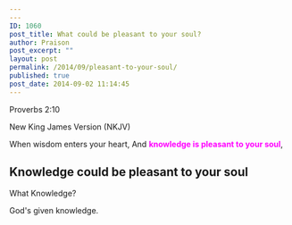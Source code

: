 ```yaml
---
---
ID: 1060
post_title: What could be pleasant to your soul?
author: Praison
post_excerpt: ""
layout: post
permalink: /2014/09/pleasant-to-your-soul/
published: true
post_date: 2014-09-02 11:14:45
---
```

Proverbs 2:10

New King James Version (NKJV)

When wisdom enters your heart,
And <span style="color: #ff00ff;"><strong>knowledge is pleasant to your soul</strong></span>,
<h2>Knowledge could be pleasant to your soul</h2>
What Knowledge?

God's given knowledge.